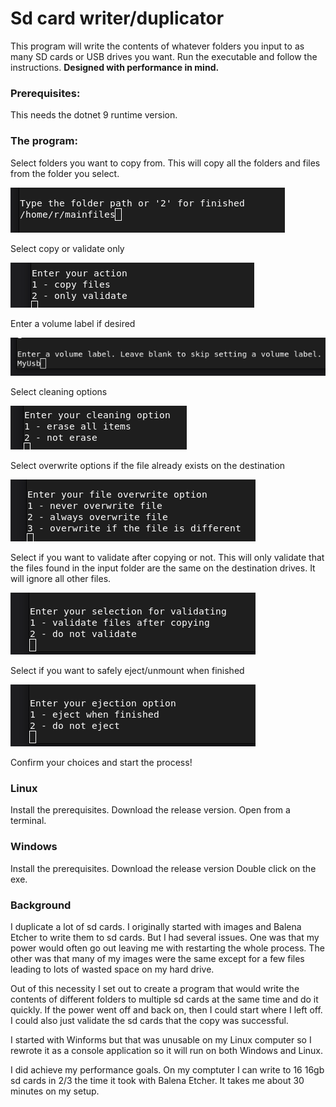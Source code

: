 # Sd card writer/duplicator

This program will write the contents of whatever folders you input to as many SD cards or USB drives you want.
Run the executable and follow the instructions.
**Designed with performance in mind.**

###  Prerequisites:
This needs the dotnet 9 runtime version.

### The program:
Select folders you want to copy from. This will copy all the folders and files from the folder you select.

![SelectFolders.png](screenshots/SelectFolders.png)

Select copy or validate only

![CopyOrValidate.png](screenshots/CopyOrValidate.png)

Enter a volume label if desired

![VolumeLabel.png](screenshots/VolumeLabel.png)

Select cleaning options

![CleaningOption.png](screenshots/CleaningOption.png)

Select overwrite options if the file already exists on the destination

![FileOverwrite.png](screenshots/FileOverwrite.png)

Select if you want to validate after copying or not. This will only validate that the files found in the input folder are the same on the destination drives. It will ignore all other files.

![Validation.png](screenshots/Validation.png)

Select if you want to safely eject/unmount when finished

![Unmount.png](screenshots/Unmount.png)

Confirm your choices and start the process!

### Linux
Install the prerequisites.
Download the release version.
Open from a terminal.

### Windows
Install the prerequisites.
Download the release version
Double click on the exe.

### Background
I duplicate a lot of sd cards. I originally started with images and Balena Etcher to write them to sd cards. But I had several issues.
One was that my power would often go out leaving me with restarting the whole process. The other was that many
of my images were the same except for a few files leading to lots of wasted space on my hard drive.

Out of this necessity I set out to create a program that would write the contents of different folders to multiple sd cards at the same
time and do it quickly. If the power went off and back on, then I could start where I left off. I could also 
just validate the sd cards that the copy was successful.

I started with Winforms but that was unusable on my Linux computer so I rewrote it as a console application
so it will run on both Windows and Linux.

I did achieve my performance goals. On my comptuter I can write to 16 16gb sd cards in 2/3 the time it took with 
Balena Etcher. It takes me about 30 minutes on my setup.

